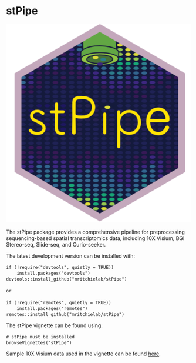 # stPipe

<img  src="vignettes/stPipe_logo.png">

The stPipe package provides a comprehensive pipeline for preprocessing sequencing-based spatial transcriptomics data, including 10X Visium, BGI Stereo-seq, Slide-seq, and Curio-seeker.

The latest development version can be installed with:
```
if (!require("devtools", quietly = TRUE))
    install.packages("devtools")
devtools::install_github("mritchielab/stPipe")

or

if (!require("remotes", quietly = TRUE))
    install.packages("remotes")
remotes::install_github("mritchielab/stPipe")
```

The stPipe vignette can be found using:
```
# stPipe must be installed
browseVignettes("stPipe")
```

Sample 10X Visium data used in the vignette can be found [here](https://github.com/YangXuuu/demo_data_stPipe).
